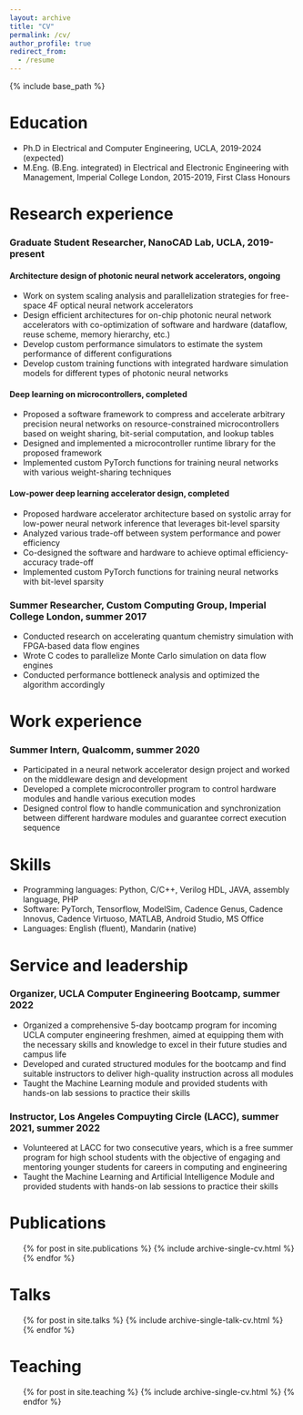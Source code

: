 ```yaml
---
layout: archive
title: "CV"
permalink: /cv/
author_profile: true
redirect_from:
  - /resume
---
```


{% include base_path %}

Education
======
* Ph.D in Electrical and Computer Engineering, UCLA, 2019-2024 (expected)
* M.Eng. (B.Eng. integrated) in Electrical and Electronic Engineering with Management, Imperial College London, 2015-2019, First Class Honours



Research experience
======
### Graduate Student Researcher, NanoCAD Lab, UCLA, 2019-present
#### Architecture design of photonic neural network accelerators, ongoing
  *	Work on system scaling analysis and parallelization strategies for free-space 4F optical neural network accelerators
  *	Design efficient architectures for on-chip photonic neural network accelerators with co-optimization of software and hardware (dataflow, reuse scheme, memory hierarchy, etc.)
  *	Develop custom performance simulators to estimate the system performance of different configurations
  *	Develop custom training functions with integrated hardware simulation models for different types of photonic neural networks

#### Deep learning on microcontrollers, completed
  *	Proposed a software framework to compress and accelerate arbitrary precision neural networks on resource-constrained microcontrollers based on weight sharing, bit-serial computation, and lookup tables
  *	Designed and implemented a microcontroller runtime library for the proposed framework
  *	Implemented custom PyTorch functions for training neural networks with various weight-sharing techniques


#### Low-power deep learning accelerator design, completed
  * Proposed hardware accelerator architecture based on systolic array for low-power neural network inference that leverages bit-level sparsity
  *	Analyzed various trade-off between system performance and power efficiency
  *	Co-designed the software and hardware to achieve optimal efficiency-accuracy trade-off
  *	Implemented custom PyTorch functions for training neural networks with bit-level sparsity

### Summer Researcher, Custom Computing Group, Imperial College London, summer 2017
*	Conducted research on accelerating quantum chemistry simulation with FPGA-based data flow engines 
*	Wrote C codes to parallelize Monte Carlo simulation on data flow engines 
*	Conducted performance bottleneck analysis and optimized the algorithm accordingly

Work experience
======
### Summer Intern, Qualcomm, summer 2020
* Participated in a neural network accelerator design project and worked on the middleware design and development
* Developed a complete microcontroller program to control hardware modules and handle various execution modes
* Designed control flow to handle communication and synchronization between different hardware modules and guarantee correct execution sequence

Skills
======
*	Programming languages: Python, C/C++, Verilog HDL, JAVA, assembly language, PHP
* Software: PyTorch, Tensorflow, ModelSim, Cadence Genus, Cadence Innovus, Cadence Virtuoso, MATLAB, Android Studio, MS Office
* Languages: English (fluent), Mandarin (native)

Service and leadership
======
### Organizer, UCLA Computer Engineering Bootcamp, summer 2022
*	Organized a comprehensive 5-day bootcamp program for incoming UCLA computer engineering freshmen, aimed at equipping them with the necessary skills and knowledge to excel in their future studies and campus life
*	Developed and curated structured modules for the bootcamp and find suitable instructors to deliver high-quality instruction across all modules
*	Taught the Machine Learning module and provided students with hands-on lab sessions to practice their skills

### Instructor, Los Angeles Compuyting Circle (LACC), summer 2021, summer 2022
*	Volunteered at LACC for two consecutive years, which is a free summer program for high school students with the objective of engaging and mentoring younger students for careers in computing and engineering
*	Taught the Machine Learning and Artificial Intelligence Module and provided students with hands-on lab sessions to practice their skills


Publications
======
  <ul>{% for post in site.publications %}
    {% include archive-single-cv.html %}
  {% endfor %}</ul>
  
Talks
======
  <ul>{% for post in site.talks %}
    {% include archive-single-talk-cv.html %}
  {% endfor %}</ul>
  
Teaching
======
  <ul>{% for post in site.teaching %}
    {% include archive-single-cv.html %}
  {% endfor %}</ul>
  

